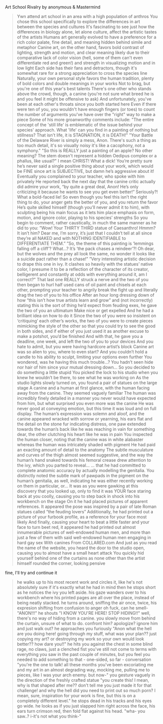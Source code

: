 Art School Rivalry by anonymous & Mastermind

>Ywn attend art school in an area with a high population of anthros
>You chose this school specifically to explore the differences in art between the species and cultures
>It's fascinating to see just how the differences in biology alone, let alone culture, affect the artistic tastes of the artists
>Humans art generally evolved to have a preference for a rich color palate, fine detail, and meaning hidden behind simile and metaphor
>Canine art, on the other hand, favors bold contrast of lighting, strength and motion, and clear meaning likely due to their comparative lack of color vision (hell, some of them can't even differentiate red and green!) and strength in visualizing motion and in low light
>Each side has their fans and detractors, though it's somewhat rare for a strong appreciation to cross the species line
>Naturally, your own personal style favors the human tradition, plenty of bold colors and double meanings in your works
>Not to brag, but you're one of this year's best talents
>There's one other who stands above the crowd, though, a canine (you're not sure what breed he is and you feel it might be offensive to ask)
>And unfortunately, you've been at each other's throats since you both started here
>Even if there were ten of you, you wouldn't have enough fingers (or toes) to count the number of arguments you've have over the "right" way to make a piece
>Some of his more groanworthy comments include:
>"The entire concept of the 'still life' is emblematic of the issue behind your species' approach. What 'life' can you find in a painting of nothing but stillness? That isn't life, it is STAGNATION, it is DEATH!"
>"Your Battle of the Delaware River is simply a mess, Anon. There's such a thing as too much detail, it's so visually noisy it's like a cacophony, not a symphony."
>"So this is REALLY just a painting of an apple? No other meaning? The stem doesn't represent a hidden Oedipus complex or a phallus, like usual?"
>I mean CHRIST! What a dick! You’re pretty sure he’s never said a single positive thing about your work, which would be FINE since art is SUBJECTIVE, but damn he’s aggressive about it!
>Eventually you complained to your teacher, who spoke with him privately
>He reported back the next day that the canine critic actually did admire your work, “by quite a great deal, Anon! He’s only criticizing it because he wants to see you get even better!”
>Seriously?! What a bold-faced lie!
>So even though you feel this isn’t the right thing to do, your anger gets the better of you, and you return the favor
>He’s quite skilled himself (though you’ll never admit it to him), with sculpting being his main focus as it lets him place emphasis on form, motion, and ignore color, playing to his species’ strengths
>So you begin to comment, rather caustically, in much the same manner as he did to you:
>”Wow! Your THIRTY THIRD statue of Caesanthro! Hmmm? It isn’t him? Dear me, I’m sorry, it’s just that I couldn’t tell at all since they’re all NAKED and with NOTHING IDENTIFIABLE to DIFFERENTIATE THEM.”
>”So, the theme of this painting is ‘lemmings falling off a cliff’? What…? It’s ‘the pack chases a reindeer’?! Oh dear, but the wolves and the prey all look the same, no wonder it looks like a suicide pact rather than a chase!”
>”Very interesting artistic decision to drape this one in ivy. It clashes so heavily with the statues’ native color, I presume it to be a reflection of the character of its creator, belligerent and constantly at odds with everything around it, am I correct?”
>That last one REALLY struck a nerve and the two of you then began to hurl half used cans of oil paint and chisels at each other, prompting your teacher to angrily break the fight up and literally drag the two of you to his office
>After an hour long dressing down of how “this isn’t how true artists learn and grow” and (not incorrectly) stating this is the sort of thing he’d expect from feuding exes, he gave the two of you an ultimatum
>Make nice or get expelled
>And he had a brilliant idea on how to do it
>Since the two of you were so insistent on ‘critiquing’ each other’s works, the two of you were to create pieces mimicking the style of the other so that you could try to see the good in both sides, and if either of you just used it as another excuse to make a potshot, you’d be finished
>And with that, he gave you a deadline, one week, and left the two of you to your devices
>And you hate to admit, but you were having hardcore artist’s block
>Canine art was so alien to you, where to even start? And you couldn’t hold a candle to his ability to sculpt, limiting your options even further
>You wondered, was he having this much trouble…? You hadn’t seen hide nor hair of him since your mutual dressing down…
>So you decided to do something a little stupid
>You picked the lock to his studio when you knew he wouldn’t be there, to see what he was working on
>As the studio lights slowly turned on, you found a pair of statues on the large stage
>A canine and a human at first glance, with the human facing away from the canine. They seemed vaguely familiar
>The human was incredibly finely detailed in a manner you never would have expected from him, but what surprised you even more was the canine
>He was never good at conveying emotion, but this time it was loud and on full display. The human’s expression was solemn and aloof, and the canine appeared wracked with sorrow or yearning, his ears flat and the detail on the stone fur indicating distress, one paw extended towards the human’s back like he was reaching in vain for something dear, the other clutching his heart like he was in pain
>You inspected the human closer, noting that the canine was in white alabaster whereas the human was intricately shaded with pigment
>He had paid an exacting amount of detail to the anatomy
>The subtle musculature and curves of the thigh almost seemed suggestive, and the way the human’s hand snaked towards his femoral crease drew attention to the ivy, which you parted to reveal…
>… that he had committed to complete anatomic accuracy by actually modelling the genitalia. You distinctly noted the subtle mark of pawpads in the pigment on the human’s genitalia, as well, indicating he was either recently working on them in particular, or…
>It was as you were gawking at this discovery that you looked up, only to find it was YOUR face staring back at you coolly, causing you to step back in shock into his workbench on the stage
>On it he had placed pictures of apparent references. It appeared the pose was inspired by a pair of late Roman statues called “the feuding lovers”
>Additionally, he had printed out a picture of your furbook profile, as a reference for your face most likely
>And finally, causing your heart to beat a little faster and your face to turn beet red, it appeared he had printed out almost innumerable pictures of well-endowed human men, and more than just a few of them with said well-endowed human men engaging in hard gay sex
>With canines
>From COLLARED.com
>And just as you read the name of the website, you heard the door to the studio open, causing you to almost have a small heart attack
>You quickly hid yourself behind one of the curtains as none other than the artist himself rounded the corner, looking pensive

fine, I'll try and continue it
>he walks up to his most recent work and circles it, like he's not absolutely sure if it's exactly what he had in mind
>then he stops short as he notices the ivy you left aside. his gaze wanders over to his workbench where his printed pages are all over the place, instead of being neatly stacked. he turns around, sniffing the air once, twice, his expresion shifting from confusion to anger
>oh fuck, can he smell-
>"ANON!!!" he shouts "I KNOW YOU'RE HERE! STOP HIDING!!"
>well, there's no way of hiding from a canine. you slowly move from behind the curtain, unsure of what to do. confront him? apologize? ignore him and just walk out?
>he approaches you furiously "Anon what the hell are you doing here! going through my stuff, what was your plan?? just copying my art? or destroying my work so your own would look better?? how dare you!!" he hits you against the chest in some blind rage, no claws, just a clenched fist
>you've still not come to terms with everything you saw in the past couple of minutes, but you feel you needed to add something to that - one-sided, so far - conversation
>"you're the one to talk! all these months you've been excoriating me and my art in an almost degrading way, mocking me, pulling me to pieces, like I was your arch enemy. but now-" you gesture vaguely in the direction of the freshly crafted statue "you create this! I mean, why is that shaped after me?? don't tell me you just made it for that challenge! and why the hell did you need to print out so much porn? I mean, sure, inspiration for your work is fine, but this is on a completely different level."
>he stops dead in his tracks and his eyes go wide. he looks as if you just slapped him right across the face, his ears turn crimson red, then fold flat against his head. "wha- you saw..? i-it's not what you think-"
